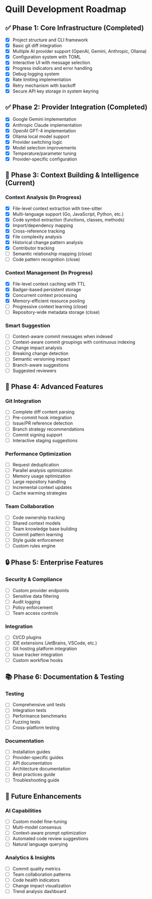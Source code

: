 # Quill Development Roadmap

## ✅ Phase 1: Core Infrastructure (Completed)

- [x] Project structure and CLI framework
- [x] Basic git diff integration
- [x] Multiple AI provider support (OpenAI, Gemini, Anthropic, Ollama)
- [x] Configuration system with TOML
- [x] Interactive UI with message selection
- [x] Progress indicators and error handling
- [x] Debug logging system
- [x] Rate limiting implementation
- [x] Retry mechanism with backoff
- [x] Secure API key storage in system keyring

## ✅ Phase 2: Provider Integration (Completed)

- [x] Google Gemini implementation
- [x] Anthropic Claude implementation
- [x] OpenAI GPT-4 implementation
- [x] Ollama local model support
- [x] Provider switching logic
- [x] Model selection improvements
- [x] Temperature/parameter tuning
- [x] Provider-specific configuration

## 🚧 Phase 3: Context Building & Intelligence (Current)

### Context Analysis (In Progress)
- [x] File-level context extraction with tree-sitter
- [x] Multi-language support (Go, JavaScript, Python, etc.)
- [x] Code symbol extraction (functions, classes, methods)
- [x] Import/dependency mapping
- [x] Cross-reference tracking
- [x] File complexity analysis
- [x] Historical change pattern analysis
- [x] Contributor tracking
- [ ] Semantic relationship mapping (close)
- [ ] Code pattern recognition (close)

### Context Management (In Progress)
- [x] File-level context caching with TTL
- [x] Badger-based persistent storage
- [x] Concurrent context processing
- [x] Memory-efficient resource pooling
- [ ] Progressive context learning (close)
- [ ] Repository-wide metadata storage (close)

### Smart Suggestion
- [ ] Context-aware commit messages when indexed
- [ ] Context-aware commit groupings with continuous indexing
- [ ] Change impact analysis
- [ ] Breaking change detection
- [ ] Semantic versioning impact
- [ ] Branch-aware suggestions
- [ ] Suggested reviewers

## 🔄 Phase 4: Advanced Features

### Git Integration
- [ ] Complete diff content parsing
- [ ] Pre-commit hook integration
- [ ] Issue/PR reference detection
- [ ] Branch strategy recommendations
- [ ] Commit signing support
- [ ] Interactive staging suggestions

### Performance Optimization
- [ ] Request deduplication
- [ ] Parallel analysis optimization
- [ ] Memory usage optimization
- [ ] Large repository handling
- [ ] Incremental context updates
- [ ] Cache warming strategies

### Team Collaboration
- [ ] Code ownership tracking
- [ ] Shared context models
- [ ] Team knowledge base building
- [ ] Commit pattern learning
- [ ] Style guide enforcement
- [ ] Custom rules engine

## 🔒 Phase 5: Enterprise Features

### Security & Compliance
- [ ] Custom provider endpoints
- [ ] Sensitive data filtering
- [ ] Audit logging
- [ ] Policy enforcement
- [ ] Team access controls

### Integration
- [ ] CI/CD plugins
- [ ] IDE extensions (JetBrains, VSCode, etc.)
- [ ] Git hosting platform integration
- [ ] Issue tracker integration
- [ ] Custom workflow hooks

## 📚 Phase 6: Documentation & Testing

### Testing
- [ ] Comprehensive unit tests
- [ ] Integration tests
- [ ] Performance benchmarks
- [ ] Fuzzing tests
- [ ] Cross-platform testing

### Documentation
- [ ] Installation guides
- [ ] Provider-specific guides
- [ ] API documentation
- [ ] Architecture documentation
- [ ] Best practices guide
- [ ] Troubleshooting guide

## 🎯 Future Enhancements

### AI Capabilities
- [ ] Custom model fine-tuning
- [ ] Multi-model consensus
- [ ] Context-aware prompt optimization
- [ ] Automated code review suggestions
- [ ] Natural language querying

### Analytics & Insights
- [ ] Commit quality metrics
- [ ] Team collaboration patterns
- [ ] Code health indicators
- [ ] Change impact visualization
- [ ] Trend analysis dashboard

